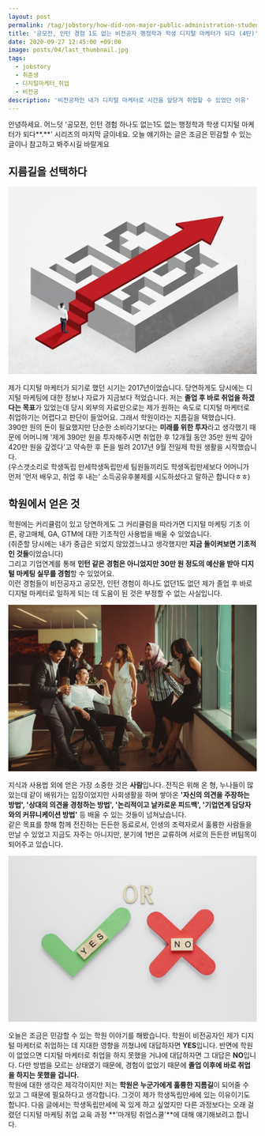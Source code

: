 ```yaml
---
layout: post
permalink: /tag/jobstory/how-did-non-major-public-administration-students-become-digital-marketer-last-story/
title: '공모전, 인턴 경험 1도 없는 비전공자 행정학과 학생 디지털 마케터가 되다 (4탄)'
date: 2020-09-27 12:45:00 +09:00
image: posts/04/last_thumbnail.jpg
tags:
  - jobstory
  - 취준생
  - 디지털마케터_취업
  - 비전공
description: '비전공자인 내가 디지털 마케터로 시간을 앞당겨 취업할 수 있었던 이유'
---
```


안녕하세요. 어느덧 '공모전, 인턴 경험 하나도 없는1도 없는 행정학과 학생 디지털 마케터가 되다**.**' 시리즈의 마지막 글이네요. 오늘 얘기하는 글은 조금은 민감할 수 있는 글이니 참고하고 봐주시길 바랄게요

## 지름길을 선택하다

![복잡한 길을 피하는 지름길](/images/posts/04/shortcut.jpg)

제가 디지털 마케터가 되기로 했던 시기는 2017년이었습니다. 당연하게도 당시에는 디지털 마케팅에 대한 정보나 자료가 지금보다 적었습니다. 저는 **졸업 후 바로 취업을 하겠다는 목표**가 있었는데 당시 외부의 자료만으로는 제가 원하는 속도로 디지털 마케터로 취업하기는 어렵다고 판단이 들었어요. 그래서 학원이라는 지름길을 택했습니다.<br>390만 원의 돈이 필요했지만 단순한 소비라기보다는 **미래를 위한 투자**라고 생각했기 때문에 어머니께 '제게 390만 원을 투자해주시면 취업한 후 12개월 동안 35만 원씩 갚아 420만 원을 갚겠다'고 약속한 후 돈을 빌려 2017년 9월 전일제 학원 생활을 시작했습니다.<br>(우스갯소리로 학생독립 만세학생독립만세 팀원들끼리도 학생독립만세보다 어머니가 먼저 '먼저 배우고, 취업 후 내는' 소득공유후불제를 시도하셨다고 말하곤 합니다ㅎㅎ)

## 학원에서 얻은 것

학원에는 커리큘럼이 있고 당연하게도 그 커리큘럼을 따라가면 디지털 마케팅 기초 이론, 광고매체, GA, GTM에 대한 기초적인 사용법을 배울 수 있었습니다. <br>(취준할 당시에는 내가 중급은 되었지 않았겠느냐고 생각했지만 **지금 돌이켜보면 기초적인 것들**이었습니다) <br>그리고 기업연계를 통해 **인턴 같은 경험은 아니었지만 30만 원 정도의 예산을 받아 디지털 마케팅 실무를 경험**할 수 있었어요. <br>이런 경험들이 비전공자고 공모전, 인턴 경험이 하나도 없던1도 없던 제가 졸업 후 바로 디지털 마케터로 일하게 되는 데 도움이 된 것은 부정할 수 없는 사실입니다. <br>

![든든한 동료들](/images/posts/04/coworker.jpg)

지식과 사용법 외에 얻은 가장 소중한 것은 **사람**입니다. 전직은 위해 온 형, 누나들이 많았는데 같이 배워가는 입장이었지만 사회생활을 하며 쌓아온 **'자신의 의견을 주장하는 방법', '상대의 의견을 경청하는 방법', '논리적이고 날카로운 피드백', '기업연계 담당자와의 커뮤니케이션 방법'** 등 배울 수 있는 것들이 넘쳐났습니다. <br>같은 목표를 향해 함께 전진하는 든든한 동료로서, 인생의 조력자로서 훌륭한 사람들을 만날 수 있었고 지금도 자주는 아니지만, 분기에 1번은 교류하며 서로의 든든한 버팀목이 되어주고 있습니다.

![맞다 또는 틀리다](/images/posts/04/yes_or_no.jpg)

오늘은 조금은 민감할 수 있는 학원 이야기를 해봤습니다. 학원이 비전공자인 제가 디지털 마케터로 취업하는 데 지대한 영향을 끼쳤냐에 대답하자면 **YES**입니다. 반면에 학원이 없었으면 디지털 마케터로 취업을 하지 못했을 거냐에 대답하자면 그 대답은 **NO**입니다. 다만 방법을 모르는 상태였기 때문에, 경험이 없었기 때문에 **졸업 이후에 바로 취업을 하지는 못했을 겁니다.**<br>학원에 대한 생각은 제각각이지만 저는 **학원은 누군가에게 훌륭한 지름길**이 되어줄 수 있고 그 때문에 필요하다고 생각합니다. 그것이 제가 학생독립만세에 있는 이유이기도 합니다. 다음 글에서는 학생독립만세에 꼭 있게 하고 싶었지만 다른 과정보다는 오래 걸렸던 디지털 마케팅 취업 교육 과정 **'마개팅 취업스쿨'**에 대해 얘기해보려고 합니다.
